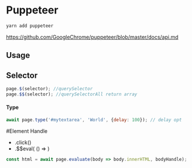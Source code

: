 # Puppeteer

```bash
yarn add puppeteer
```

https://github.com/GoogleChrome/puppeteer/blob/master/docs/api.md

## Usage

## Selector

```javascript
page.$(selector); //querySelector
page.$$(selector); //querySelectorAll return array
```

#### Type

```javascript
await page.type('#mytextarea', 'World', {delay: 100}); // delay opt
```

#Element Handle

- .click() 
- .$$eval( () => )

```javascript
const html = await page.evaluate(body => body.innerHTML, bodyHandle);
```